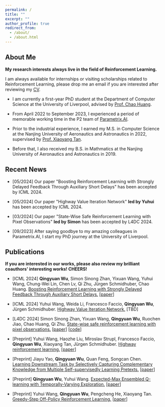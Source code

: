 ```yaml
---
permalink: /
title: ""
excerpt: ""
author_profile: true
redirect_from: 
  - /about/
  - /about.html
---
```


## About Me
**My research interests always live in the field of Reinforcement Learning.**

I am always available for internships or visiting scholarships related to Reinforcement Learning, please drop me an email if you are interested after reviewing my [CV](https://www.overleaf.com/read/nvmyzdtrzzny#21e99a).

* I am currently a first-year PhD student at the Department of Computer Science at the University of Liverpool, advised by [Prof. Chao Huang](https://chaohuang2018.github.io/). 

* From April 2022 to September 2023, I experienced a period of memorable working time in the P2 team of [Parametrix.AI](https://chaocanshu.cn/index-en.html).

* Prior to the industrial experience, I earned my M.S. in Computer Science at the Nanjing University of Aeronautics and Astronautics in 2022, supervised by [Prof. Xiaoyang Tan](http://parnec.nuaa.edu.cn/xtan/).

* Before that, I also received my B.S. in Mathmatics at the Nanjing University of Aeronautics and Astronautics in 2019.

## Recent News

* [05/2024] Our paper "Boosting Reinforcement Learning with Strongly Delayed Feedback Through Auxiliary Short Delays" has been accepted by ICML 2024. 

* [05/2024] Our paper "Highway Value Iteration Network" **led by Yuhui** has been accepted by ICML 2024. 

* [03/2024] Our paper "State-Wise Safe Reinforcement Learning with Pixel Observations" **led by Simon** has been accepted by L4DC 2024. 

* [09/2023] After saying goodbye to my amazing colleagues in Parametrix.AI, I start my PhD journey at the University of Liverpool.


## Publications
**If you are interested in our works, please also review my brilliant coauthors' interesting works! CHEERS!**

* [ICML 2024] **Qingyuan Wu**, Simon Sinong Zhan, Yixuan Wang, Yuhui Wang, Chung-Wei Lin, Chen Lv, Qi Zhu, Jürgen Schmidhuber, Chao Huang. <u>Boosting Reinforcement Learning with Strongly Delayed Feedback Through Auxiliary Short Delays.</u> [[paper](https://arxiv.org/pdf/2402.03141)]

* [ICML 2024] Yuhui Wang, Weida Li, Francesco Faccio, **Qingyuan Wu**, Jürgen Schmidhuber. <u>Highway Value Iteration Network.</u> [TBD]

* [L4DC 2024] Simon Sinong Zhan, Yixuan Wang, **Qingyuan Wu**, Ruochen Jiao, Chao Huang, Qi Zhu. <u>State-wise safe reinforcement learning with pixel observations.</u> [[paper](https://arxiv.org/abs/2311.02227)] [[code](https://github.com/SimonZhan-code/Step-Wise_SafeRL_Pixel)]

* [Preprint] Yuhui Wang, Haozhe Liu, Miroslav Strupl, Francesco Faccio, **Qingyuan Wu**, Xiaoyang Tan, Jürgen Schmidhuber. <u>Highway reinforcement learning.</u> [[paper](https://openreview.net/pdf?id=NFcRC4aYSWf)]

* [Preprint] Jiayu Yao, **Qingyuan Wu**, Quan Feng, Songcan Chen. <u>Learning Downstream Task by Selectively Capturing Complementary Knowledge from Multiple Self-supervisedly Learning Pretexts.</u> [[paper](https://arxiv.org/pdf/2204.05248)]


* [Preprint] **Qingyuan Wu**, Yuhui Wang. <u>Expected-Max Ensembled Q-learning with Temporally-Varying Exploration.</u> [[paper](https://www.researchgate.net/profile/Qingyuan-Wu-5/publication/355356383_Expected-Max_Ensembled_Q-learning_with_Temporally-Varying_Exploration/links/616b8eb1b90c51266254f3d2/Expected-Max-Ensembled-Q-learning-with-Temporally-Varying-Exploration.pdf)]


* [Preprint] Yuhui Wang, **Qingyuan Wu**, Pengcheng He, Xiaoyang Tan. <u>Greedy-Step Off-Policy Reinforcement Learning.</u> [[paper](https://arxiv.org/pdf/2102.11717)]



